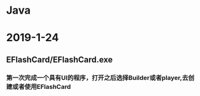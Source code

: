 # Java

# 2019-1-24
## EFlashCard/EFlashCard.exe 
### 第一次完成一个具有UI的程序，打开之后选择Builder或者player,去创建或者使用EFlashCard
